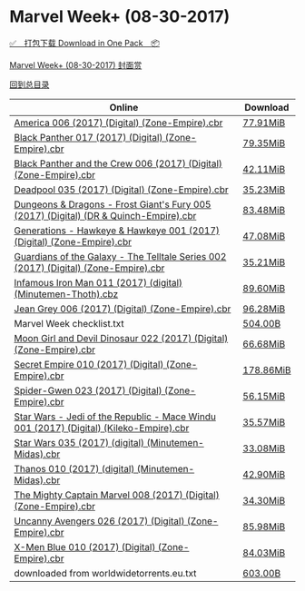 # Marvel Week+ (08-30-2017)

[✅&emsp;打包下载 Download in One Pack&emsp;📦](https://pan.baidu.com/s/1dFpQrNN)

[Marvel Week+ (08-30-2017) 封面赏](/https://github.com/alicewish/markdown/blob/master/cover/Marvel-Week-08-30-2017-Covers.md)



[回到总目录](https://github.com/alicewish/markdown/blob/master/Catalogs.md)



Online | Download
--- | ---
[America 006 (2017) (Digital) (Zone-Empire).cbr](https://github.com/alicewish/markdown/blob/master/comic/America-006-2017-Digital-Zone-Empire-cbr.md) | [77.91MiB](https://pan.baidu.com/s/1dFpQrNN#list/path=%2FMarvel%20Week%202017%20Q3%2FMarvel%20Week%2B%20%2808-30-2017%29%2F%E3%82%AF%E3%82%AD%E3%82%A6%E3%82%AA%E3%82%A8%E3%82%B5%E3%82%A2%E3%82%A6%E3%82%A8%E3%82%A2%E3%82%A6%E3%82%BB%E3%82%B5%E3%82%AB%E3%82%AD%E3%82%AB%E3%82%AB%E3%82%A4%E3%82%AB%E3%82%B3%E3%82%B1%E3%82%BB%E3%82%B5%E3%82%BD%E3%82%B7%E3%82%AD%E3%82%BF%E3%82%A8%E3%82%B5%E3%82%AA%E3%82%BB%E3%82%BD&parentPath=%2FMarvel%20Week%202017%20Q3)
[Black Panther 017 (2017) (Digital) (Zone-Empire).cbr](https://github.com/alicewish/markdown/blob/master/comic/Black-Panther-017-2017-Digital-Zone-Empire-cbr.md) | [79.35MiB](https://pan.baidu.com/s/1dFpQrNN#list/path=%2FMarvel%20Week%202017%20Q3%2FMarvel%20Week%2B%20%2808-30-2017%29%2F%E3%82%B9%E3%82%BF%E3%82%A4%E3%82%A4%E3%82%B5%E3%82%BD%E3%82%B3%E3%82%B7%E3%82%B9%E3%82%AB%E3%82%BB%E3%82%A4%E3%82%B9%E3%82%BF%E3%82%A2%E3%82%AD%E3%82%AD%E3%82%B1%E3%82%AF%E3%82%A2%E3%82%BD%E3%82%AF%E3%82%BD%E3%82%A8%E3%82%B3%E3%82%AB%E3%82%B7%E3%82%BD%E3%82%AB%E3%82%B3%E3%82%BD%E3%82%B9&parentPath=%2FMarvel%20Week%202017%20Q3)
[Black Panther and the Crew 006 (2017) (Digital) (Zone-Empire).cbr](https://github.com/alicewish/markdown/blob/master/comic/Black-Panther-Crew-006-2017-Digital-Zone-Empire-cbr.md) | [42.11MiB](https://pan.baidu.com/s/1dFpQrNN#list/path=%2FMarvel%20Week%202017%20Q3%2FMarvel%20Week%2B%20%2808-30-2017%29%2F%E3%82%BB%E3%82%B5%E3%82%AA%E3%82%BF%E3%82%AD%E3%82%AB%E3%82%B5%E3%82%B9%E3%82%A2%E3%82%BB%E3%82%BD%E3%82%A2%E3%82%AA%E3%82%BD%E3%82%BB%E3%82%A4%E3%82%A6%E3%82%AF%E3%82%BF%E3%82%B5%E3%82%AD%E3%82%B3%E3%82%A4%E3%82%AF%E3%82%A2%E3%82%AF%E3%82%A4%E3%82%A8%E3%82%A4%E3%82%B7%E3%82%A2%E3%82%B1&parentPath=%2FMarvel%20Week%202017%20Q3)
[Deadpool 035 (2017) (Digital) (Zone-Empire).cbr](https://github.com/alicewish/markdown/blob/master/comic/Deadpool-035-2017-Digital-Zone-Empire-cbr.md) | [35.23MiB](https://pan.baidu.com/s/1dFpQrNN#list/path=%2FMarvel%20Week%202017%20Q3%2FMarvel%20Week%2B%20%2808-30-2017%29%2F%E3%82%AB%E3%82%AD%E3%82%B5%E3%82%AA%E3%82%AA%E3%82%B3%E3%82%AB%E3%82%B9%E3%82%AA%E3%82%B7%E3%82%B5%E3%82%BB%E3%82%B7%E3%82%BB%E3%82%A6%E3%82%AB%E3%82%B5%E3%82%B5%E3%82%B1%E3%82%AB%E3%82%AF%E3%82%BF%E3%82%B1%E3%82%AD%E3%82%B7%E3%82%B5%E3%82%B7%E3%82%B3%E3%82%BF%E3%82%A6%E3%82%AA%E3%82%AD&parentPath=%2FMarvel%20Week%202017%20Q3)
[Dungeons & Dragons - Frost Giant's Fury 005 (2017) (Digital) (DR & Quinch-Empire).cbr](https://github.com/alicewish/markdown/blob/master/comic/Dungeons-Dragons-Frost-Giants-Fury-005-2017-Digital-DR-Quinch-Empire-cbr.md) | [83.48MiB](https://pan.baidu.com/s/1dFpQrNN#list/path=%2FMarvel%20Week%202017%20Q3%2FMarvel%20Week%2B%20%2808-30-2017%29%2F%E3%82%B9%E3%82%A2%E3%82%B7%E3%82%A4%E3%82%AD%E3%82%AD%E3%82%A2%E3%82%B7%E3%82%AB%E3%82%B7%E3%82%A6%E3%82%B5%E3%82%AB%E3%82%B3%E3%82%A4%E3%82%A8%E3%82%AD%E3%82%A4%E3%82%B3%E3%82%A4%E3%82%B7%E3%82%B5%E3%82%B9%E3%82%AD%E3%82%AD%E3%82%B1%E3%82%A2%E3%82%A8%E3%82%AB%E3%82%BD%E3%82%B9%E3%82%A4&parentPath=%2FMarvel%20Week%202017%20Q3)
[Generations - Hawkeye & Hawkeye 001 (2017) (Digital) (Zone-Empire).cbr](https://github.com/alicewish/markdown/blob/master/comic/Generations-Hawkeye-Hawkeye-001-2017-Digital-Zone-Empire-cbr.md) | [47.08MiB](https://pan.baidu.com/s/1dFpQrNN#list/path=%2FMarvel%20Week%202017%20Q3%2FMarvel%20Week%2B%20%2808-30-2017%29%2F%E3%82%BF%E3%82%BF%E3%82%A2%E3%82%AD%E3%82%B5%E3%82%BF%E3%82%BB%E3%82%A8%E3%82%AD%E3%82%AF%E3%82%AB%E3%82%BD%E3%82%AA%E3%82%B3%E3%82%BD%E3%82%AD%E3%82%B7%E3%82%AB%E3%82%A8%E3%82%A2%E3%82%BF%E3%82%AD%E3%82%BD%E3%82%AF%E3%82%B3%E3%82%BB%E3%82%B1%E3%82%BB%E3%82%B3%E3%82%B7%E3%82%B3%E3%82%BD&parentPath=%2FMarvel%20Week%202017%20Q3)
[Guardians of the Galaxy - The Telltale Series 002 (2017) (Digital) (Zone-Empire).cbr](https://github.com/alicewish/markdown/blob/master/comic/Guardians-of-Galaxy-Telltale-Series-002-2017-Digital-Zone-Empire-cbr.md) | [35.21MiB](https://pan.baidu.com/s/1dFpQrNN#list/path=%2FMarvel%20Week%202017%20Q3%2FMarvel%20Week%2B%20%2808-30-2017%29%2F%E3%82%BD%E3%82%BF%E3%82%BF%E3%82%BB%E3%82%A4%E3%82%AD%E3%82%AF%E3%82%B5%E3%82%A8%E3%82%BD%E3%82%BB%E3%82%AD%E3%82%B9%E3%82%A8%E3%82%B5%E3%82%B3%E3%82%AD%E3%82%BD%E3%82%BD%E3%82%B9%E3%82%B9%E3%82%A4%E3%82%B7%E3%82%AD%E3%82%BD%E3%82%A8%E3%82%BD%E3%82%B7%E3%82%B1%E3%82%B7%E3%82%A2%E3%82%A8&parentPath=%2FMarvel%20Week%202017%20Q3)
[Infamous Iron Man 011 (2017) (digital) (Minutemen-Thoth).cbz](https://github.com/alicewish/markdown/blob/master/comic/Infamous-Iron-Man-011-2017-digital-Minutemen-Thoth-cbz.md) | [89.60MiB](https://pan.baidu.com/s/1dFpQrNN#list/path=%2FMarvel%20Week%202017%20Q3%2FMarvel%20Week%2B%20%2808-30-2017%29%2F%E3%82%BF%E3%82%AB%E3%82%BD%E3%82%A6%E3%82%A2%E3%82%A4%E3%82%B9%E3%82%B7%E3%82%B9%E3%82%B3%E3%82%AA%E3%82%B5%E3%82%B5%E3%82%AD%E3%82%A4%E3%82%B7%E3%82%B5%E3%82%B5%E3%82%AF%E3%82%AB%E3%82%A4%E3%82%AF%E3%82%A8%E3%82%B3%E3%82%BD%E3%82%A6%E3%82%AF%E3%82%AF%E3%82%B7%E3%82%B7%E3%82%BF%E3%82%B7&parentPath=%2FMarvel%20Week%202017%20Q3)
[Jean Grey 006 (2017) (Digital) (Zone-Empire).cbr](https://github.com/alicewish/markdown/blob/master/comic/Jean-Grey-006-2017-Digital-Zone-Empire-cbr.md) | [96.28MiB](https://pan.baidu.com/s/1dFpQrNN#list/path=%2FMarvel%20Week%202017%20Q3%2FMarvel%20Week%2B%20%2808-30-2017%29%2F%E3%82%B3%E3%82%B3%E3%82%AB%E3%82%B5%E3%82%A2%E3%82%BF%E3%82%AF%E3%82%A6%E3%82%AA%E3%82%A6%E3%82%A2%E3%82%A4%E3%82%BB%E3%82%A6%E3%82%A8%E3%82%B1%E3%82%A6%E3%82%AA%E3%82%B9%E3%82%BF%E3%82%A2%E3%82%AF%E3%82%BB%E3%82%A4%E3%82%B5%E3%82%B5%E3%82%B3%E3%82%BB%E3%82%AF%E3%82%AD%E3%82%B5%E3%82%AD&parentPath=%2FMarvel%20Week%202017%20Q3)
Marvel Week checklist.txt | [504.00B](https://pan.baidu.com/s/1dFpQrNN#list/path=%2FMarvel%20Week%202017%20Q3%2FMarvel%20Week%2B%20%2808-30-2017%29%2F%E3%82%BD%E3%82%BF%E3%82%A2%E3%82%A4%E3%82%BD%E3%82%A4%E3%82%B7%E3%82%B1%E3%82%B7%E3%82%B3%E3%82%A8%E3%82%AD%E3%82%AD%E3%82%B1%E3%82%AB%E3%82%B7%E3%82%B1%E3%82%A6%E3%82%B9%E3%82%A2%E3%82%A4%E3%82%BB%E3%82%A2%E3%82%B1%E3%82%B3%E3%82%BF%E3%82%AD%E3%82%AA%E3%82%AF%E3%82%AB%E3%82%AB%E3%82%AD&parentPath=%2FMarvel%20Week%202017%20Q3)
[Moon Girl and Devil Dinosaur 022 (2017) (Digital) (Zone-Empire).cbr](https://github.com/alicewish/markdown/blob/master/comic/Moon-Girl-Devil-Dinosaur-022-2017-Digital-Zone-Empire-cbr.md) | [66.68MiB](https://pan.baidu.com/s/1dFpQrNN#list/path=%2FMarvel%20Week%202017%20Q3%2FMarvel%20Week%2B%20%2808-30-2017%29%2F%E3%82%BF%E3%82%B9%E3%82%A6%E3%82%B3%E3%82%A4%E3%82%BF%E3%82%AD%E3%82%B3%E3%82%A6%E3%82%A6%E3%82%AF%E3%82%B3%E3%82%B1%E3%82%BB%E3%82%AD%E3%82%BD%E3%82%B9%E3%82%B9%E3%82%BF%E3%82%AF%E3%82%A8%E3%82%B9%E3%82%A8%E3%82%B5%E3%82%A2%E3%82%AF%E3%82%AD%E3%82%B1%E3%82%AB%E3%82%AA%E3%82%A8%E3%82%A2&parentPath=%2FMarvel%20Week%202017%20Q3)
[Secret Empire 010 (2017) (Digital) (Zone-Empire).cbr](https://github.com/alicewish/markdown/blob/master/comic/Secret-Empire-010-2017-Digital-Zone-Empire-cbr.md) | [178.86MiB](https://pan.baidu.com/s/1dFpQrNN#list/path=%2FMarvel%20Week%202017%20Q3%2FMarvel%20Week%2B%20%2808-30-2017%29%2F%E3%82%BB%E3%82%B5%E3%82%AD%E3%82%BB%E3%82%BD%E3%82%AD%E3%82%AD%E3%82%B7%E3%82%B5%E3%82%AA%E3%82%B7%E3%82%AD%E3%82%B3%E3%82%BB%E3%82%A8%E3%82%B7%E3%82%A4%E3%82%BB%E3%82%AF%E3%82%A4%E3%82%A6%E3%82%A4%E3%82%AF%E3%82%B5%E3%82%BF%E3%82%B9%E3%82%A2%E3%82%B1%E3%82%A8%E3%82%AF%E3%82%A6%E3%82%AA&parentPath=%2FMarvel%20Week%202017%20Q3)
[Spider-Gwen 023 (2017) (Digital) (Zone-Empire).cbr](https://github.com/alicewish/markdown/blob/master/comic/Spider-Gwen-023-2017-Digital-Zone-Empire-cbr.md) | [56.15MiB](https://pan.baidu.com/s/1dFpQrNN#list/path=%2FMarvel%20Week%202017%20Q3%2FMarvel%20Week%2B%20%2808-30-2017%29%2F%E3%82%AF%E3%82%BF%E3%82%BB%E3%82%BB%E3%82%A4%E3%82%B1%E3%82%B3%E3%82%AF%E3%82%B7%E3%82%A4%E3%82%BB%E3%82%A2%E3%82%B9%E3%82%B9%E3%82%AF%E3%82%AF%E3%82%AA%E3%82%A6%E3%82%BB%E3%82%B9%E3%82%AA%E3%82%AF%E3%82%B5%E3%82%A4%E3%82%AD%E3%82%AF%E3%82%BD%E3%82%B7%E3%82%A8%E3%82%B9%E3%82%B7%E3%82%B3&parentPath=%2FMarvel%20Week%202017%20Q3)
[Star Wars - Jedi of the Republic - Mace Windu 001 (2017) (Digital) (Kileko-Empire).cbr](https://github.com/alicewish/markdown/blob/master/comic/Star-Wars-Jedi-of-Republic-Mace-Windu-001-2017-Digital-Kileko-Empire-cbr.md) | [35.57MiB](https://pan.baidu.com/s/1dFpQrNN#list/path=%2FMarvel%20Week%202017%20Q3%2FMarvel%20Week%2B%20%2808-30-2017%29%2F%E3%82%BD%E3%82%B7%E3%82%B3%E3%82%B5%E3%82%B3%E3%82%AA%E3%82%AB%E3%82%BF%E3%82%B3%E3%82%BD%E3%82%A8%E3%82%A8%E3%82%B9%E3%82%BF%E3%82%B5%E3%82%B9%E3%82%AF%E3%82%BD%E3%82%AD%E3%82%B1%E3%82%AA%E3%82%BD%E3%82%A4%E3%82%A6%E3%82%AF%E3%82%B5%E3%82%A8%E3%82%BB%E3%82%A4%E3%82%BB%E3%82%A2%E3%82%AF&parentPath=%2FMarvel%20Week%202017%20Q3)
[Star Wars 035 (2017) (digital) (Minutemen-Midas).cbr](https://github.com/alicewish/markdown/blob/master/comic/Star-Wars-035-2017-digital-Minutemen-Midas-cbr.md) | [33.08MiB](https://pan.baidu.com/s/1dFpQrNN#list/path=%2FMarvel%20Week%202017%20Q3%2FMarvel%20Week%2B%20%2808-30-2017%29%2F%E3%82%BF%E3%82%A4%E3%82%A8%E3%82%BF%E3%82%A4%E3%82%B3%E3%82%BD%E3%82%AB%E3%82%A4%E3%82%AB%E3%82%A6%E3%82%A8%E3%82%AB%E3%82%BF%E3%82%BF%E3%82%BD%E3%82%A4%E3%82%A8%E3%82%B9%E3%82%B7%E3%82%B7%E3%82%AD%E3%82%A8%E3%82%B7%E3%82%B1%E3%82%AA%E3%82%A2%E3%82%BF%E3%82%AB%E3%82%AF%E3%82%BF%E3%82%BB&parentPath=%2FMarvel%20Week%202017%20Q3)
[Thanos 010 (2017) (digital) (Minutemen-Midas).cbr](https://github.com/alicewish/markdown/blob/master/comic/Thanos-010-2017-digital-Minutemen-Midas-cbr.md) | [42.90MiB](https://pan.baidu.com/s/1dFpQrNN#list/path=%2FMarvel%20Week%202017%20Q3%2FMarvel%20Week%2B%20%2808-30-2017%29%2F%E3%82%AD%E3%82%AF%E3%82%B9%E3%82%BB%E3%82%B9%E3%82%BF%E3%82%AD%E3%82%B1%E3%82%BD%E3%82%B9%E3%82%B7%E3%82%A8%E3%82%B7%E3%82%AD%E3%82%AD%E3%82%B5%E3%82%BF%E3%82%B1%E3%82%B5%E3%82%A4%E3%82%B7%E3%82%B9%E3%82%AD%E3%82%A6%E3%82%B1%E3%82%AA%E3%82%B9%E3%82%B3%E3%82%AB%E3%82%BF%E3%82%A8%E3%82%B5&parentPath=%2FMarvel%20Week%202017%20Q3)
[The Mighty Captain Marvel 008 (2017) (Digital) (Zone-Empire).cbr](https://github.com/alicewish/markdown/blob/master/comic/Mighty-Captain-Marvel-008-2017-Digital-Zone-Empire-cbr.md) | [34.30MiB](https://pan.baidu.com/s/1dFpQrNN#list/path=%2FMarvel%20Week%202017%20Q3%2FMarvel%20Week%2B%20%2808-30-2017%29%2F%E3%82%B1%E3%82%A8%E3%82%B3%E3%82%B7%E3%82%B9%E3%82%B1%E3%82%A6%E3%82%BF%E3%82%B5%E3%82%AA%E3%82%BB%E3%82%BD%E3%82%B9%E3%82%AB%E3%82%B3%E3%82%AA%E3%82%BD%E3%82%B5%E3%82%AB%E3%82%A4%E3%82%BF%E3%82%AF%E3%82%A6%E3%82%AD%E3%82%B7%E3%82%AD%E3%82%A6%E3%82%BF%E3%82%B3%E3%82%BB%E3%82%AD%E3%82%A6&parentPath=%2FMarvel%20Week%202017%20Q3)
[Uncanny Avengers 026 (2017) (Digital) (Zone-Empire).cbr](https://github.com/alicewish/markdown/blob/master/comic/Uncanny-Avengers-026-2017-Digital-Zone-Empire-cbr.md) | [85.98MiB](https://pan.baidu.com/s/1dFpQrNN#list/path=%2FMarvel%20Week%202017%20Q3%2FMarvel%20Week%2B%20%2808-30-2017%29%2F%E3%82%B1%E3%82%BB%E3%82%AF%E3%82%AD%E3%82%AF%E3%82%B3%E3%82%B9%E3%82%AB%E3%82%B3%E3%82%B3%E3%82%BF%E3%82%A6%E3%82%B7%E3%82%AD%E3%82%A2%E3%82%A6%E3%82%AF%E3%82%AF%E3%82%AB%E3%82%BB%E3%82%A8%E3%82%A2%E3%82%AD%E3%82%B1%E3%82%B9%E3%82%AF%E3%82%B9%E3%82%AD%E3%82%B9%E3%82%A8%E3%82%BD%E3%82%AB&parentPath=%2FMarvel%20Week%202017%20Q3)
[X-Men Blue 010 (2017) (Digital) (Zone-Empire).cbr](https://github.com/alicewish/markdown/blob/master/comic/X-Men-Blue-010-2017-Digital-Zone-Empire-cbr.md) | [84.03MiB](https://pan.baidu.com/s/1dFpQrNN#list/path=%2FMarvel%20Week%202017%20Q3%2FMarvel%20Week%2B%20%2808-30-2017%29%2F%E3%82%AA%E3%82%AA%E3%82%B1%E3%82%B9%E3%82%AD%E3%82%B7%E3%82%BD%E3%82%B9%E3%82%A6%E3%82%A2%E3%82%A2%E3%82%B3%E3%82%AA%E3%82%B7%E3%82%AB%E3%82%B9%E3%82%AA%E3%82%B7%E3%82%BF%E3%82%B9%E3%82%AB%E3%82%A8%E3%82%A4%E3%82%BB%E3%82%B1%E3%82%AA%E3%82%A2%E3%82%A4%E3%82%BF%E3%82%A8%E3%82%B7%E3%82%AD&parentPath=%2FMarvel%20Week%202017%20Q3)
downloaded from worldwidetorrents.eu.txt | [603.00B](https://pan.baidu.com/s/1dFpQrNN#list/path=%2FMarvel%20Week%202017%20Q3%2FMarvel%20Week%2B%20%2808-30-2017%29%2F%E3%82%AD%E3%82%A2%E3%82%A6%E3%82%AD%E3%82%A8%E3%82%B7%E3%82%A8%E3%82%AA%E3%82%BF%E3%82%B9%E3%82%AD%E3%82%B1%E3%82%B3%E3%82%AD%E3%82%A2%E3%82%B5%E3%82%BB%E3%82%B3%E3%82%B1%E3%82%A2%E3%82%BD%E3%82%AA%E3%82%A8%E3%82%AA%E3%82%BB%E3%82%B3%E3%82%A8%E3%82%AA%E3%82%AB%E3%82%A8%E3%82%AA%E3%82%AF&parentPath=%2FMarvel%20Week%202017%20Q3)